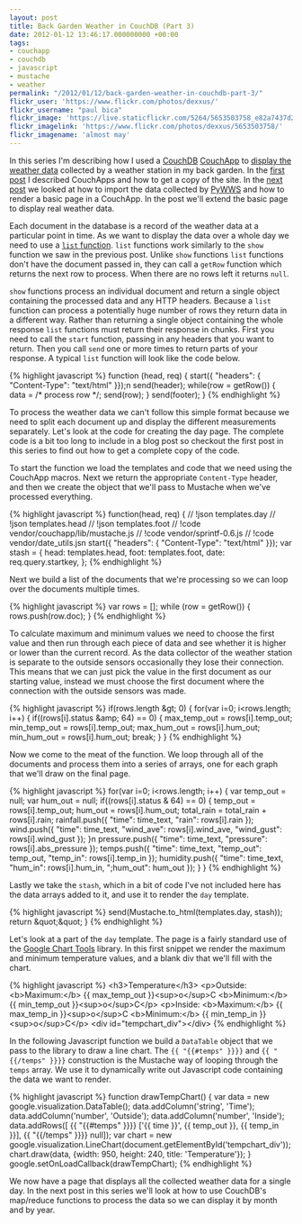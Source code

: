 ```yaml
---
layout: post
title: Back Garden Weather in CouchDB (Part 3)
date: 2012-01-12 13:46:17.000000000 +00:00
tags:
- couchapp
- couchdb
- javascript
- mustache
- weather
permalink: "/2012/01/12/back-garden-weather-in-couchdb-part-3/"
flickr_user: 'https://www.flickr.com/photos/dexxus/'
flickr_username: "paul bica"
flickr_image: 'https://live.staticflickr.com/5264/5653503758_e82a7437d2_w.jpg'
flickr_imagelink: 'https://www.flickr.com/photos/dexxus/5653503758/'
flickr_imagename: 'almost may'
---
```

In this series I'm describing how I used a [CouchDB](http://www.couchdb.org) <a
href="http://couchapp.org/page/index">CouchApp</a> to [display the
weather data](http://www.welwynweather.co.uk) collected by a weather station in my back garden. In the <a
href="/2011/12/02/back-garden-weather-in-couchdb-part-1/">first post</a> I described CouchApps and how to get
a copy of the site. In the [next post](/2012/01/05/back-garden-weather-in-couchdb-part-2/) we
looked at how to import the data collected by [PyWWS](http://code.google.com/p/pywws/) and how to
render a basic page in a CouchApp. In the post we'll extend the basic page to display real weather data.

Each document in the database is a record of the weather data at a particular point in time. As we want to
display the data over a whole day we need to use a <a
href="http://wiki.apache.org/couchdb/Formatting_with_Show_and_List#Listing_Views_with_CouchDB_0.10_and_later">`list`
function</a>. `list` functions work similarly to the `show` function we saw in the previous
post. Unlike `show` functions `list` functions don't have the document passed in, they can call
a `getRow` function which returns the next row to process. When there are no rows left it returns
`null`.

`show` functions process an individual document and return a single object containing the processed data
and any HTTP headers. Because a `list` function can process a potentially huge number of rows they
return data in a different way. Rather than returning a single object containing the whole response
`list` functions must return their response in chunks. First you need to call the `start`
function, passing in any headers that you want to return. Then you call `send` one or more times to
return parts of your response. A typical `list` function will look like the code below.

{% highlight javascript %}
function (head, req) {
    start({ &quot;headers&quot;: { &quot;Content-Type&quot;: &quot;text/html&quot; }});n
    send(header);
    while(row = getRow()) {
        data = /* process row */;
        send(row);
    }
    send(footer);
}
{% endhighlight %}

To process the weather data we can't follow this simple format because we need to split each document up and
display the different measurements separately. Let's look at the code for creating the day page. The complete
code is a bit too long to include in a blog post so checkout the first post in this series to find out how to
get a complete copy of the code.

To start the function we load the templates and code that we need using the CouchApp macros. Next we return
the appropriate `Content-Type` header, and then we create the object that we'll pass to Mustache when
we've processed everything.

{% highlight javascript %}
function(head, req) {
    // !json templates.day
    // !json templates.head
    // !json templates.foot
    // !code vendor/couchapp/lib/mustache.js
    // !code vendor/sprintf-0.6.js
    // !code vendor/date_utils.jsn
    start({ &quot;headers&quot;: { &quot;Content-Type&quot;: &quot;text/html&quot; }});
    var stash = {
        head: templates.head,
        foot: templates.foot,
        date: req.query.startkey,
    };
{% endhighlight %}

Next we build a list of the documents that we're processing so we can loop over the documents multiple times.

{% highlight javascript %}
    var rows = [];
    while (row = getRow()) {
        rows.push(row.doc);
    }
{% endhighlight %}

To calculate maximum and minimum values we need to choose the first value and then run through each piece of
data and see whether it is higher or lower than the current record. As the data collector of the weather
station is separate to the outside sensors occasionally they lose their connection. This means that we can
just pick the value in the first document as our starting value, instead we must choose the first document
where the connection with the outside sensors was made.

{% highlight javascript %}
    if(rows.length &amp;gt; 0) {
        for(var i=0; i&lt;rows.length; i++) {
            if((rows[i].status &amp;amp; 64) == 0) {
                max_temp_out = rows[i].temp_out;
                min_temp_out = rows[i].temp_out;
                max_hum_out = rows[i].hum_out;
                min_hum_out = rows[i].hum_out;
                break;
            }
        }
{% endhighlight %}

Now we come to the meat of the function. We loop through all of the documents and process them into a series
of arrays, one for each graph that we'll draw on the final page.

{% highlight javascript %}
        for(var i=0; i&lt;rows.length; i++) {
            var temp_out = null;
            var hum_out = null;
            if((rows[i].status &amp; 64) == 0) {
                temp_out = rows[i].temp_out;
                hum_out = rows[i].hum_out;
                total_rain = total_rain + rows[i].rain;
                rainfall.push({ &quot;time&quot;: time_text, &quot;rain&quot;: rows[i].rain });
                wind.push({ &quot;time&quot;: time_text, &quot;wind_ave&quot;: rows[i].wind_ave, &quot;wind_gust&quot;: rows[i].wind_gust });
            }n
            pressure.push({ &quot;time&quot;: time_text, &quot;pressure&quot;: rows[i].abs_pressure });
            temps.push({ &quot;time&quot;: time_text, &quot;temp_out&quot;: temp_out, &quot;temp_in&quot;: rows[i].temp_in });
            humidity.push({ &quot;time&quot;: time_text, &quot;hum_in&quot;: rows[i].hum_in, &quot;;hum_out&quot;: hum_out });
        }
    }
{% endhighlight %}

Lastly we take the `stash`, which in a bit of code I've not included here has the data arrays added to
it, and use it to render the `day` template.

{% highlight javascript %}
    send(Mustache.to_html(templates.day, stash));
    return &amp;quot;&amp;quot;
}
{% endhighlight %}

Let's look at a part of the `day` template. The page is a fairly standard use of the <a
href="http://code.google.com/apis/chart/">Google Chart Tools</a> library. In this first snippet we render the
maximum and minimum temperature values, and a blank div that we'll fill with the chart.

{% highlight javascript %}
&lt;h3&gt;Temperature&lt;/h3&gt;
&lt;p&gt;Outside: &lt;b&gt;Maximum:&lt;/b&gt; {{ max_temp_out }}&lt;sup&gt;o&lt;/sup&gt;C &lt;b&gt;Minimum:&lt;/b&gt; {{ min_temp_out }}&lt;sup&gt;o&lt;/sup&gt;C&lt;/p&gt;
&lt;p&gt;Inside: &lt;b&gt;Maximum:&lt;/b&gt; {{ max_temp_in }}&lt;sup&gt;o&lt;/sup&gt;C &lt;b&gt;Minimum:&lt;/b&gt; {{ min_temp_in }}&lt;sup&gt;o&lt;/sup&gt;C&lt;/p&gt;
&lt;div id=&quot;tempchart_div&quot;&gt;&lt;/div&gt;
{% endhighlight %}

In the following Javascript function we build a `DataTable` object that we pass to the library to draw
a line chart. The `{{ "{{#temps" }}}}` and `{{ "{{/temps" }}}}` construction is the Mustache way
of looping through the `temps` array. We use it to dynamically write out Javascript code containing the
data we want to render.

{% highlight javascript %}
function drawTempChart() {
    var data = new google.visualization.DataTable();
    data.addColumn('string', 'Time');
    data.addColumn('number', 'Outside');
    data.addColumn('number', 'Inside');
    data.addRows([
    {{ "{{#temps" }}}}
        ['{{ time }}', {{ temp_out }}, {{ temp_in }}],
    {{ "{{/temps" }}}}
        null]);
    var chart = new google.visualization.LineChart(document.getElementById('tempchart_div'));
    chart.draw(data, {width: 950, height: 240, title: 'Temperature'});
}
google.setOnLoadCallback(drawTempChart);
{% endhighlight %}

We now have a page that displays all the collected weather data for a single day. In the next post in this
series we'll look at how to use CouchDB's map/reduce functions to process the data so we can display it by
month and by year.
